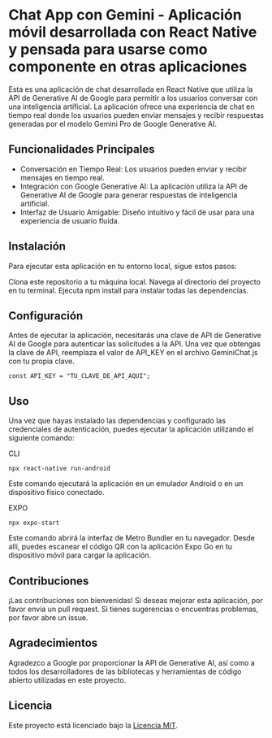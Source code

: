 # Chat App con Gemini - Aplicación móvil desarrollada con React Native y pensada para usarse como componente en otras aplicaciones 
Esta es una aplicación de chat desarrollada en React Native que utiliza la API de Generative AI de Google para permitir a los usuarios conversar con una inteligencia artificial. La aplicación ofrece una experiencia de chat en tiempo real donde los usuarios pueden enviar mensajes y recibir respuestas generadas por el modelo Gemini Pro de Google Generative AI.

## Funcionalidades Principales
- Conversación en Tiempo Real: Los usuarios pueden enviar y recibir mensajes en tiempo real.
- Integración con Google Generative AI: La aplicación utiliza la API de Generative AI de Google para generar respuestas de inteligencia artificial.
- Interfaz de Usuario Amigable: Diseño intuitivo y fácil de usar para una experiencia de usuario fluida.

## Instalación
Para ejecutar esta aplicación en tu entorno local, sigue estos pasos:

Clona este repositorio a tu máquina local.
Navega al directorio del proyecto en tu terminal.
Ejecuta npm install para instalar todas las dependencias.

## Configuración
Antes de ejecutar la aplicación, necesitarás una clave de API de Generative AI de Google para autenticar las solicitudes a la API. Una vez que obtengas la clave de API, reemplaza el valor de API_KEY en el archivo GeminiChat.js con tu propia clave.
~~~
const API_KEY = "TU_CLAVE_DE_API_AQUI";
~~~

## Uso
Una vez que hayas instalado las dependencias y configurado las credenciales de autenticación, puedes ejecutar la aplicación utilizando el siguiente comando:

CLI
~~~
npx react-native run-android
~~~
Este comando ejecutará la aplicación en un emulador Android o en un dispositivo físico conectado.

EXPO
~~~
npx expo-start
~~~
Este comando abrirá la interfaz de Metro Bundler en tu navegador. Desde allí, puedes escanear el código QR con la aplicación Expo Go en tu dispositivo móvil para cargar la aplicación.


## Contribuciones
¡Las contribuciones son bienvenidas! Si deseas mejorar esta aplicación, por favor envía un pull request. Si tienes sugerencias o encuentras problemas, por favor abre un issue.

## Agradecimientos
Agradezco a Google por proporcionar la API de Generative AI, así como a todos los desarrolladores de las bibliotecas y herramientas de código abierto utilizadas en este proyecto.

## Licencia
Este proyecto está licenciado bajo la [Licencia MIT](https://opensource.org/licenses/MIT).